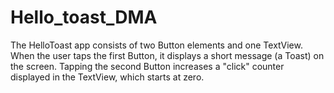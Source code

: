 # Hello_toast_DMA
The HelloToast app consists of two Button elements and one TextView. When the user taps the first Button, it displays a short message (a Toast) on the screen. Tapping the second Button increases a "click" counter displayed in the TextView, which starts at zero.